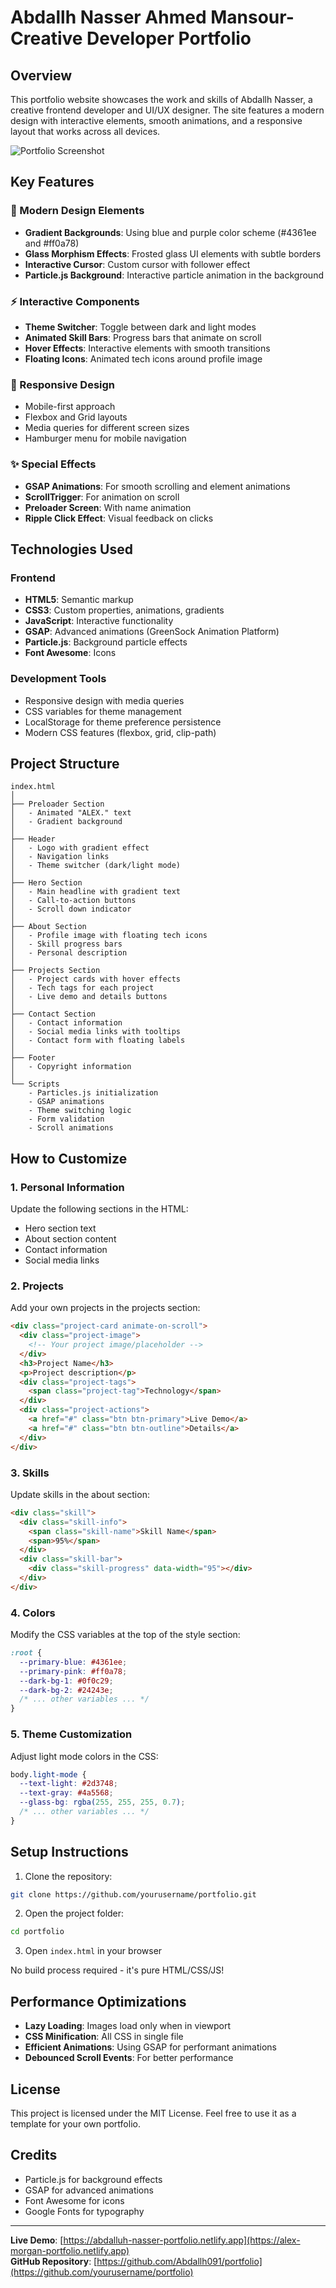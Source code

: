 # Abdallh Nasser Ahmed Mansour- Creative Developer Portfolio

## Overview
This portfolio website showcases the work and skills of Abdallh Nasser, a creative frontend developer and UI/UX designer. The site features a modern design with interactive elements, smooth animations, and a responsive layout that works across all devices.

![Portfolio Screenshot](https://i.imgur.com/placeholder-image.png)

## Key Features

### 🚀 Modern Design Elements
- **Gradient Backgrounds**: Using blue and purple color scheme (#4361ee and #ff0a78)
- **Glass Morphism Effects**: Frosted glass UI elements with subtle borders
- **Interactive Cursor**: Custom cursor with follower effect
- **Particle.js Background**: Interactive particle animation in the background

### ⚡ Interactive Components
- **Theme Switcher**: Toggle between dark and light modes
- **Animated Skill Bars**: Progress bars that animate on scroll
- **Hover Effects**: Interactive elements with smooth transitions
- **Floating Icons**: Animated tech icons around profile image

### 📱 Responsive Design
- Mobile-first approach
- Flexbox and Grid layouts
- Media queries for different screen sizes
- Hamburger menu for mobile navigation

### ✨ Special Effects
- **GSAP Animations**: For smooth scrolling and element animations
- **ScrollTrigger**: For animation on scroll
- **Preloader Screen**: With name animation
- **Ripple Click Effect**: Visual feedback on clicks

## Technologies Used

### Frontend
- **HTML5**: Semantic markup
- **CSS3**: Custom properties, animations, gradients
- **JavaScript**: Interactive functionality
- **GSAP**: Advanced animations (GreenSock Animation Platform)
- **Particle.js**: Background particle effects
- **Font Awesome**: Icons

### Development Tools
- Responsive design with media queries
- CSS variables for theme management
- LocalStorage for theme preference persistence
- Modern CSS features (flexbox, grid, clip-path)

## Project Structure

```
index.html
│
├── Preloader Section
│   - Animated "ALEX." text
│   - Gradient background
│
├── Header
│   - Logo with gradient effect
│   - Navigation links
│   - Theme switcher (dark/light mode)
│
├── Hero Section
│   - Main headline with gradient text
│   - Call-to-action buttons
│   - Scroll down indicator
│
├── About Section
│   - Profile image with floating tech icons
│   - Skill progress bars
│   - Personal description
│
├── Projects Section
│   - Project cards with hover effects
│   - Tech tags for each project
│   - Live demo and details buttons
│
├── Contact Section
│   - Contact information
│   - Social media links with tooltips
│   - Contact form with floating labels
│
├── Footer
│   - Copyright information
│
└── Scripts
    - Particles.js initialization
    - GSAP animations
    - Theme switching logic
    - Form validation
    - Scroll animations
```

## How to Customize

### 1. Personal Information
Update the following sections in the HTML:
- Hero section text
- About section content
- Contact information
- Social media links

### 2. Projects
Add your own projects in the projects section:
```html
<div class="project-card animate-on-scroll">
  <div class="project-image">
    <!-- Your project image/placeholder -->
  </div>
  <h3>Project Name</h3>
  <p>Project description</p>
  <div class="project-tags">
    <span class="project-tag">Technology</span>
  </div>
  <div class="project-actions">
    <a href="#" class="btn btn-primary">Live Demo</a>
    <a href="#" class="btn btn-outline">Details</a>
  </div>
</div>
```

### 3. Skills
Update skills in the about section:
```html
<div class="skill">
  <div class="skill-info">
    <span class="skill-name">Skill Name</span>
    <span>95%</span>
  </div>
  <div class="skill-bar">
    <div class="skill-progress" data-width="95"></div>
  </div>
</div>
```

### 4. Colors
Modify the CSS variables at the top of the style section:
```css
:root {
  --primary-blue: #4361ee;
  --primary-pink: #ff0a78;
  --dark-bg-1: #0f0c29;
  --dark-bg-2: #24243e;
  /* ... other variables ... */
}
```

### 5. Theme Customization
Adjust light mode colors in the CSS:
```css
body.light-mode {
  --text-light: #2d3748;
  --text-gray: #4a5568;
  --glass-bg: rgba(255, 255, 255, 0.7);
  /* ... other variables ... */
}
```

## Setup Instructions

1. Clone the repository:
```bash
git clone https://github.com/yourusername/portfolio.git
```

2. Open the project folder:
```bash
cd portfolio
```

3. Open `index.html` in your browser

No build process required - it's pure HTML/CSS/JS!

## Performance Optimizations

- **Lazy Loading**: Images load only when in viewport
- **CSS Minification**: All CSS in single file
- **Efficient Animations**: Using GSAP for performant animations
- **Debounced Scroll Events**: For better performance

## License
This project is licensed under the MIT License. Feel free to use it as a template for your own portfolio.

## Credits
- Particle.js for background effects
- GSAP for advanced animations
- Font Awesome for icons
- Google Fonts for typography

---

**Live Demo**: [https://abdalluh-nasser-portfolio.netlify.app](https://alex-morgan-portfolio.netlify.app)  
**GitHub Repository**: [https://github.com/Abdallh091/portfolio](https://github.com/yourusername/portfolio)